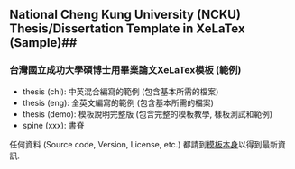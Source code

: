 ## National Cheng Kung University (NCKU) Thesis/Dissertation Template in XeLaTex (Sample)##
### 台灣國立成功大學碩博士用畢業論文XeLaTex模板 (範例) ###

* thesis (chi):  中英混合編寫的範例 (包含基本所需的檔案)
* thesis (eng):  全英文編寫的範例 (包含基本所需的檔案)
* thesis (demo): 模板說明完整版 (包含完整的模板教學, 樣板測試和範例)
* spine (xxx): 書脊

任何資料 (Source code, Version, License, etc.) 都請到[模板本身](https://github.com/wengan-li/ncku-thesis-templete)以得到最新資訊.
